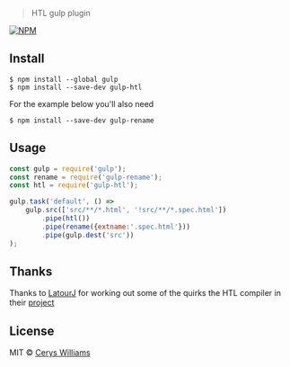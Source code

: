 > HTL gulp plugin

[![NPM](https://nodei.co/npm/gulp-htl.png?downloads=true&downloadRank=true&stars=true)](https://nodei.co/npm/gulp-htl/)

## Install

```
$ npm install --global gulp
$ npm install --save-dev gulp-htl
```

For the example below you'll also need 

```
$ npm install --save-dev gulp-rename
```

## Usage

```js
const gulp = require('gulp');
const rename = require('gulp-rename');
const htl = require('gulp-htl');

gulp.task('default', () =>
	gulp.src(['src/**/*.html', '!src/**/*.spec.html'])
		.pipe(htl())
		.pipe(rename({extname:'.spec.html'}))
		.pipe(gulp.dest('src'))
);
```

## Thanks 

Thanks to [LatourJ](https://github.com/LatourJ) for working out some of the quirks the HTL compiler in their [project](https://github.com/LatourJ/mass-htl)

## License

MIT © [Cerys Williams](https://www.c3ry5.com)
